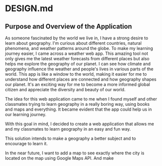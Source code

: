 # DESIGN.md

## Purpose and Overview of the Application

As someone fascinated by the world we live in, I have a strong desire to learn about geography. I'm curious about different countries, natural phenomena, and weather patterns around the globe. To make my learning journey easier, I came across a weather web app. This amazing tool not only gives me the latest weather forecasts from different places but also helps me explore the geography of our planet. I can see how climate and geography influence the weather and people's lives in various parts of the world. This app is like a window to the world, making it easier for me to understand how different places are connected and how geography shapes our planet. It's an exciting way for me to become a more informed global citizen and appreciate the diversity and beauty of our world.


The idea for this web application came to me when I found myself and other classmates trying to learn geography in a really boring way, using books and maps and everything. It became evident that the app could help us in our learning journey.

With this goal in mind, I decided to create a web application that allows me and my classmates to learn geography in an easy and fun way.

This solution intends to make a geography a better subject and to encourage to learn it.

In the near future, I want to add a map to see exactly where the city is located on the map using Google Maps API. And make